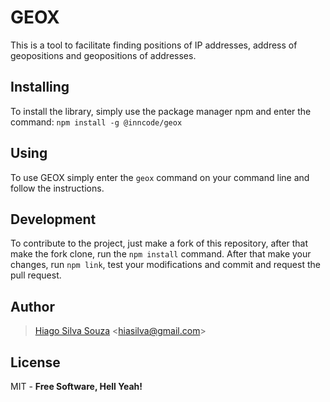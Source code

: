 # GEOX
This is a tool to facilitate finding positions of IP addresses, address of geopositions and geopositions of addresses.

## Installing
To install the library, simply use the package manager npm and enter the command: `npm install -g @inncode/geox`

## Using
To use GEOX simply enter the `geox` command on your command line and follow the instructions.

## Development
To contribute to the project, just make a fork of this repository, after that make the fork clone, run the `npm install` command. After that make your changes, run `npm link`, test your modifications and commit and request the pull request.

Author
----
> [Hiago Silva Souza](https://www.hiago.me) <<hiasilva@gmail.com>>

License
----

MIT -
**Free Software, Hell Yeah!**